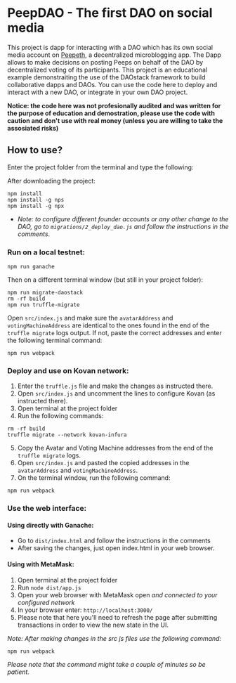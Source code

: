 # PeepDAO - The first DAO on social media

This project is dapp for interacting with a DAO which has its own social media account on [Peepeth](Peepeth.com), a decentralized microblogging app. The Dapp allows to make decisions on posting Peeps on behalf of the DAO by decentralized voting of its participants.
This project is an educational example demonstraiting the use of the DAOstack framework to build collaborative dapps and DAOs.
You can use the code here to deploy and interact with a new DAO, or integrate in your own DAO project.

**Notice: the code here was not profesionally audited and was written for the purpose of education and demostration, please use the code with caution and don't use with real money (unless you are willing to take the assosiated risks)**

## How to use?

Enter the project folder from the terminal and type the following:

After downloading the project:

```
npm install
npm install -g nps
npm install -g npx
```

- _Note: to configure different founder accounts or any other change to the DAO, go to `migrations/2_deploy_dao.js` and follow the instructions in the comments._

### Run on a local testnet:

```
npm run ganache
```

Then on a different terminal window (but still in your project folder):

```
npm run migrate-daostack
rm -rf build
npm run truffle-migrate
```

Open `src/index.js` and make sure the `avatarAddress` and `votingMachineAddress` are identical to the ones found in the end of the `truffle migrate` logs output. If not, paste the correct addresses and enter the following terminal command:

```
npm run webpack
```

### Deploy and use on Kovan network:

1. Enter the `truffle.js` file and make the changes as instructed there.
2. Open `src/index.js` and uncomment the lines to configure Kovan (as instructed there).
3. Open terminal at the project folder
4. Run the following commands:

```
rm -rf build
truffle migrate --network kovan-infura
```

5. Copy the Avatar and Voting Machine addresses from the end of the `truffle migrate` logs.
6. Open `src/index.js` and pasted the copied addresses in the `avatarAddress` and `votingMachineAddress`.
7. On the terminal window, run the following command:

```
npm run webpack
```

### Use the web interface:

#### Using directly with Ganache:

- Go to `dist/index.html` and follow the instructions in the comments
- After saving the changes, just open index.html in your web browser.

#### Using with MetaMask:

1. Open terminal at the project folder
2. Run `node dist/app.js`
3. Open your web browser with MetaMask open _and connected to your configured network_
4. In your browser enter: `http://localhost:3000/`
5. Please note that here you'll need to refresh the page after submitting transactions in order to view the new state in the UI.

_Note:
After making changes in the src js files use the following command:_

```
npm run webpack
```

_Please note that the command might take a couple of minutes so be patient._
